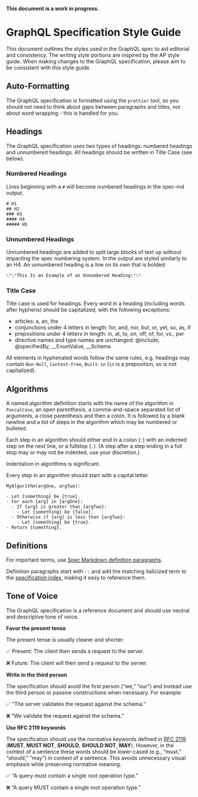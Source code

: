 **This document is a work in progress.**

# GraphQL Specification Style Guide

This document outlines the styles used in the GraphQL spec to aid editorial and
consistency. The writing style portions are inspired by the AP style guide. When
making changes to the GraphQL specification, please aim to be consistent with
this style guide.

## Auto-Formatting

The GraphQL specification is formatted using the `prettier` tool, so you should
not need to think about gaps between paragraphs and titles, nor about word
wrapping - this is handled for you.

## Headings

The GraphQL specification uses two types of headings: numbered headings and
unnumbered headings. All headings should be written in Title Case (see below).

### Numbered Headings

Lines beginning with a `#` will become numbered headings in the spec-md output.

```
# H1
## H2
### H3
#### H4
##### H5
```

### Unnumbered Headings

Unnumbered headings are added to split large blocks of text up without impacting
the spec numbering system. In the output are styled similarly to an H4. An
unnumbered heading is a line on its own that is bolded:

```md
\*\*This Is an Example of an Unnumbered Heading\*\*
```

### Title Case

Title case is used for headings. Every word in a heading (including words after
hyphens) should be capitalized, with the following exceptions:

- articles: a, an, the
- conjunctions under 4 letters in length: for, and, nor, but, or, yet, so, as,
  if
- prepositions under 4 letters in length: in, at, to, on, off, of, for, vs., per
- directive names and type names are unchanged: @include, @specifiedBy,
  \_\_EnumValue, \_\_Schema

All elements in hyphenated words follow the same rules, e.g. headings may
contain `Non-Null`, `Context-Free`, `Built-in` (`in` is a preposition, so is not
capitalized).

## Algorithms

A named algorithm definition starts with the name of the algorithm in
`PascalCase`, an open parenthesis, a comma-and-space separated list of
arguments, a close parenthesis and then a colon. It is followed by a blank
newline and a list of steps in the algorithm which may be numbered or bulleted.

Each step in an algorithm should either end in a colon (`:`) with an indented
step on the next line, or a fullstop (`.`). (A step after a step ending in a
full stop may or may not be indented, use your discretion.)

Indentation in algorithms is significant.

Every step in an algorithm should start with a capital letter.

```
MyAlgorithm(argOne, argTwo):

- Let {something} be {true}.
- For each {arg} in {argOne}:
  - If {arg} is greater than {argTwo}:
    - Let {something} be {false}.
  - Otherwise if {arg} is less than {argTwo}:
    - Let {something} be {true}.
- Return {something}.
```

## Definitions

For important terms, use
[Spec Markdown definition paragraphs](https://spec-md.com/#sec-Definition-Paragraph).

Definition paragraphs start with `::` and add the matching italicized term to
the [specification index](https://spec.graphql.org/draft/#index), making it easy
to reference them.

## Tone of Voice

The GraphQL specification is a reference document and should use neutral and
descriptive tone of voice.

**Favor the present tense**

The present tense is usually clearer and shorter:

✅ Present: The client then sends a request to the server.

❌ Future: The client will then send a request to the server.

**Write in the third person**

The specification should avoid the first person (“we,” “our”) and instead use
the third person or passive constructions when necessary. For example:

✅ “The server validates the request against the schema.”

❌ “We validate the request against the schema.”

**Use RFC 2119 keywords**

The specification should use the normative keywords defined in
[RFC 2119](https://www.rfc-editor.org/rfc/rfc2119) (**MUST**, **MUST NOT**,
**SHOULD**, **SHOULD NOT**, **MAY**). However, in the context of a sentence
these words should be lower-cased (e.g., “must,” “should,” “may”) in context of
a sentence. This avoids unnecessary visual emphasis while preserving normative
meaning.

✅ “A query must contain a single root operation type.”

❌ “A query MUST contain a single root operation type.”
